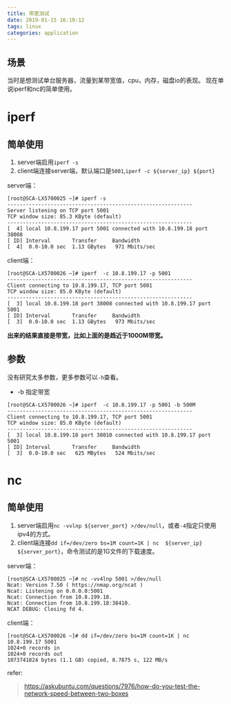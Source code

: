 ```yaml
---
title: 带宽测试
date: 2019-01-15 16:10:12
tags: linux
categories: application
---
```


## 场景

当时是想测试单台服务器，流量到某带宽值，cpu，内存，磁盘io的表现。
现在单说iperf和nc的简单使用。

# iperf

## 简单使用

1. server端启用`iperf -s`
2. client端连接server端，默认端口是`5001`,`iperf -c ${server_ip} ${port}`

server端：
```
[root@SCA-LX5700025 ~]# iperf -s
------------------------------------------------------------
Server listening on TCP port 5001
TCP window size: 85.3 KByte (default)
------------------------------------------------------------
[  4] local 10.8.199.17 port 5001 connected with 10.8.199.18 port 38008
[ ID] Interval       Transfer     Bandwidth
[  4]  0.0-10.0 sec  1.13 GBytes   971 Mbits/sec

```

client端：
```
[root@SCA-LX5700026 ~]# iperf  -c 10.8.199.17 -p 5001
------------------------------------------------------------
Client connecting to 10.8.199.17, TCP port 5001
TCP window size: 85.0 KByte (default)
------------------------------------------------------------
[  3] local 10.8.199.18 port 38008 connected with 10.8.199.17 port 5001
[ ID] Interval       Transfer     Bandwidth
[  3]  0.0-10.0 sec  1.13 GBytes   973 Mbits/sec
```

**出来的结果直接是带宽，比如上面的是趋近于1000M带宽。**

## 参数
没有研究太多参数，更多参数可以`-h`查看。

* -b 指定带宽
```
[root@SCA-LX5700026 ~]# iperf  -c 10.8.199.17 -p 5001 -b 500M
------------------------------------------------------------
Client connecting to 10.8.199.17, TCP port 5001
TCP window size: 85.0 KByte (default)
------------------------------------------------------------
[  3] local 10.8.199.18 port 38010 connected with 10.8.199.17 port 5001
[ ID] Interval       Transfer     Bandwidth
[  3]  0.0-10.0 sec   625 MBytes   524 Mbits/sec
```

# nc

## 简单使用
1. server端启用`nc -vvlnp ${server_port} >/dev/null`，或者`-4`指定只使用ipv4的方式。
2. client端连接`dd if=/dev/zero bs=1M count=1K | nc  ${server_ip} ${server_port}`，命令测试的是1G文件的下载速度。

server端：
```
[root@SCA-LX5700025 ~]# nc -vv4lnp 5001 >/dev/null
Ncat: Version 7.50 ( https://nmap.org/ncat )
Ncat: Listening on 0.0.0.0:5001
Ncat: Connection from 10.8.199.18.
Ncat: Connection from 10.8.199.18:38410.
NCAT DEBUG: Closing fd 4.

```

client端：
```
[root@SCA-LX5700026 ~]# dd if=/dev/zero bs=1M count=1K | nc  10.8.199.17 5001
1024+0 records in
1024+0 records out
1073741824 bytes (1.1 GB) copied, 8.7875 s, 122 MB/s
```

refer:

> https://askubuntu.com/questions/7976/how-do-you-test-the-network-speed-between-two-boxes